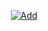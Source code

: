 
<p align="center">
    <a href="https://discordapp.com/api/oauth2/authorize?client_id=455290115825074176&permissions=8&scope=bot"><img src="https://imgur.com/T1Tm0bJ" alt="Add" /></a>
</p>
